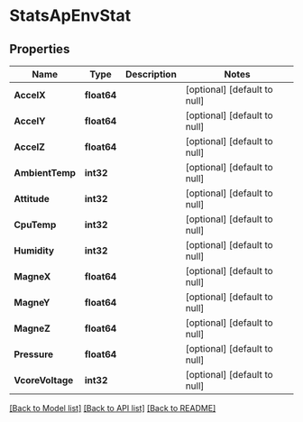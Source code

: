 # StatsApEnvStat

## Properties
Name | Type | Description | Notes
------------ | ------------- | ------------- | -------------
**AccelX** | **float64** |  | [optional] [default to null]
**AccelY** | **float64** |  | [optional] [default to null]
**AccelZ** | **float64** |  | [optional] [default to null]
**AmbientTemp** | **int32** |  | [optional] [default to null]
**Attitude** | **int32** |  | [optional] [default to null]
**CpuTemp** | **int32** |  | [optional] [default to null]
**Humidity** | **int32** |  | [optional] [default to null]
**MagneX** | **float64** |  | [optional] [default to null]
**MagneY** | **float64** |  | [optional] [default to null]
**MagneZ** | **float64** |  | [optional] [default to null]
**Pressure** | **float64** |  | [optional] [default to null]
**VcoreVoltage** | **int32** |  | [optional] [default to null]

[[Back to Model list]](../README.md#documentation-for-models) [[Back to API list]](../README.md#documentation-for-api-endpoints) [[Back to README]](../README.md)

